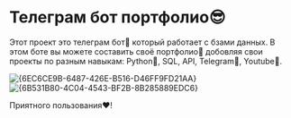 # Телеграм бот портфолио😎
Этот проект это телеграм бот🤖 который работает с бзами данных. 
В этом боте вы можете составить своё портфолио📃 добовляя свои проекты по разным навыкам: Python🐍, SQL, API, Telegram📨, Youtube🎥.

![{6EC6CE9B-6487-426E-B516-D46FF9FD21AA}](https://github.com/user-attachments/assets/994f005c-89db-4baa-85d6-c8c808c8e9bd)
![{6B531B80-4C04-4543-BF2B-8B285889EDC6}](https://github.com/user-attachments/assets/dcd008c2-a01f-4601-9f04-5bf3b032ae18)

Приятного пользования❤️!

